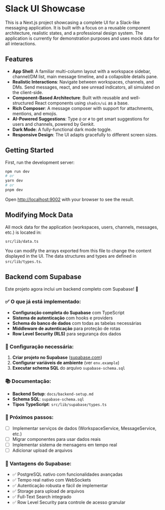 # Slack UI Showcase

This is a Next.js project showcasing a complete UI for a Slack-like messaging application. It is built with a focus on a reusable component architecture, realistic states, and a professional design system. The application is currently for demonstration purposes and uses mock data for all interactions.

## Features

- **App Shell**: A familiar multi-column layout with a workspace sidebar, channel/DM list, main message timeline, and a collapsible details pane.
- **Realistic Interactions**: Navigate between workspaces, channels, and DMs. Send messages, react, and see unread indicators, all simulated on the client-side.
- **Component-Based Architecture**: Built with reusable and well-structured React components using `shadcn/ui` as a base.
- **Rich Composer**: A message composer with support for attachments, mentions, and emojis.
- **AI-Powered Suggestions**: Type `@` or `#` to get smart suggestions for users and channels, powered by Genkit.
- **Dark Mode**: A fully-functional dark mode toggle.
- **Responsive Design**: The UI adapts gracefully to different screen sizes.

## Getting Started

First, run the development server:

```bash
npm run dev
# or
yarn dev
# or
pnpm dev
```

Open [http://localhost:9002](http://localhost:9002) with your browser to see the result.

## Modifying Mock Data

All mock data for the application (workspaces, users, channels, messages, etc.) is located in:

`src/lib/data.ts`

You can modify the arrays exported from this file to change the content displayed in the UI. The data structures and types are defined in `src/lib/types.ts`.

## Backend com Supabase

Este projeto agora inclui um backend completo com Supabase! 🚀

### ✅ O que já está implementado:
- **Configuração completa do Supabase** com TypeScript
- **Sistema de autenticação** com hooks e providers
- **Schema do banco de dados** com todas as tabelas necessárias
- **Middleware de autenticação** para proteção de rotas
- **Row Level Security (RLS)** para segurança dos dados

### 🔧 Configuração necessária:
1. **Criar projeto no Supabase** ([supabase.com](https://supabase.com))
2. **Configurar variáveis de ambiente** (ver `env.example`)
3. **Executar schema SQL** do arquivo `supabase-schema.sql`

### 📚 Documentação:
- **Backend Setup**: `docs/backend-setup.md`
- **Schema SQL**: `supabase-schema.sql`
- **Tipos TypeScript**: `src/lib/supabase/types.ts`

### 🔄 Próximos passos:
- [ ] Implementar serviços de dados (WorkspaceService, MessageService, etc.)
- [ ] Migrar componentes para usar dados reais
- [ ] Implementar sistema de mensagens em tempo real
- [ ] Adicionar upload de arquivos

### 🎯 Vantagens do Supabase:
- ✅ PostgreSQL nativo com funcionalidades avançadas
- ✅ Tempo real nativo com WebSockets
- ✅ Autenticação robusta e fácil de implementar
- ✅ Storage para upload de arquivos
- ✅ Full-Text Search integrado
- ✅ Row Level Security para controle de acesso granular
